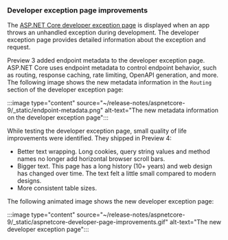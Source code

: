 ### Developer exception page improvements

The [ASP.NET Core developer exception page](xref:fundamentals/error-handling#developer-exception-page) is displayed when an app throws an unhandled exception during development. The developer exception page provides detailed information about the exception and request.

Preview 3 added endpoint metadata to the developer exception page. ASP.NET Core uses endpoint metadata to control endpoint behavior, such as routing, response caching, rate limiting, OpenAPI generation, and more. The following image shows the new metadata information in the `Routing` section of the developer exception page:

:::image type="content" source="~/release-notes/aspnetcore-9/_static/endpoint-metadata.png" alt-text="The new metadata information on the developer exception page":::

While testing the developer exception page, small quality of life improvements were identified. They shipped in Preview 4:

* Better text wrapping. Long cookies, query string values and method names no longer add horizontal browser scroll bars.
* Bigger text. This page has a long history (10+ years) and web design has changed over time. The text felt a little small compared to modern designs.
* More consistent table sizes.

The following animated image shows the new developer exception page:

:::image type="content" source="~/release-notes/aspnetcore-9/_static/aspnetcore-developer-page-improvements.gif" alt-text="The new developer exception page":::
